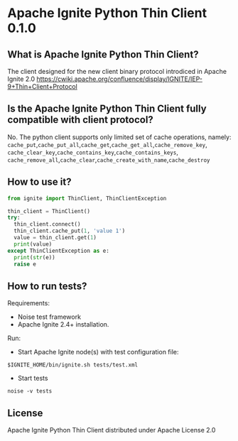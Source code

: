 # Apache Ignite Python Thin Client 0.1.0

##  What is Apache Ignite Python Thin Client?

The client designed for the new client binary protocol introdiced in Apache Ignite 2.0
https://cwiki.apache.org/confluence/display/IGNITE/IEP-9+Thin+Client+Protocol

## Is the Apache Ignite Python Thin Client fully compatible with client protocol?

No. The python client supports only limited set of cache operations, namely:
`cache_put`,`cache_put_all`,`cache_get`,`cache_get_all`,`cache_remove_key`,
`cache_clear_key`,`cache_contains_key`,`cache_contains_keys`,
`cache_remove_all`,`cache_clear`,`cache_create_with_name`,`cache_destroy`

## How to use it?
```python
from ignite import ThinClient, ThinClientException

thin_client = ThinClient()
try:
  thin_client.connect()
  thin_client.cache_put(1, 'value 1')
  value = thin_client.get(1)
  print(value)
except ThinClientException as e:
  print(str(e))
  raise e
```

## How to run tests?

Requirements: 
* Noise test framework
* Apache Ignite 2.4+ installation.

Run:
* Start Apache Ignite node(s) with test configuration file:

`$IGNITE_HOME/bin/ignite.sh tests/test.xml`

* Start tests 

`noise -v tests`

## License

Apache Ignite Python Thin Client distributed under Apache License 2.0